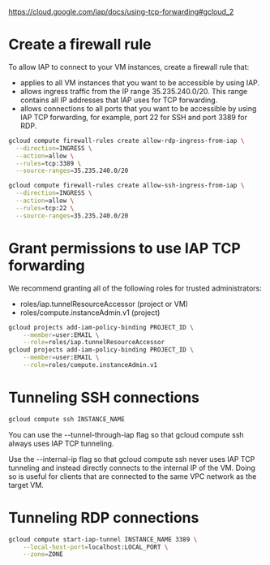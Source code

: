 https://cloud.google.com/iap/docs/using-tcp-forwarding#gcloud_2

# Create a firewall rule
To allow IAP to connect to your VM instances, create a firewall rule that:
- applies to all VM instances that you want to be accessible by using IAP.
- allows ingress traffic from the IP range 35.235.240.0/20. This range contains all IP addresses that IAP uses for TCP forwarding.
- allows connections to all ports that you want to be accessible by using IAP TCP forwarding, for example, port 22 for SSH and port 3389 for RDP.

```sh
gcloud compute firewall-rules create allow-rdp-ingress-from-iap \
  --direction=INGRESS \
  --action=allow \
  --rules=tcp:3389 \
  --source-ranges=35.235.240.0/20

gcloud compute firewall-rules create allow-ssh-ingress-from-iap \
  --direction=INGRESS \
  --action=allow \
  --rules=tcp:22 \
  --source-ranges=35.235.240.0/20
```

# Grant permissions to use IAP TCP forwarding
We recommend granting all of the following roles for trusted administrators:
  - roles/iap.tunnelResourceAccessor (project or VM)
  - roles/compute.instanceAdmin.v1 (project)

```sh
gcloud projects add-iam-policy-binding PROJECT_ID \
    --member=user:EMAIL \
    --role=roles/iap.tunnelResourceAccessor
gcloud projects add-iam-policy-binding PROJECT_ID \
    --member=user:EMAIL \
    --role=roles/compute.instanceAdmin.v1
```
# Tunneling SSH connections

```sh
gcloud compute ssh INSTANCE_NAME
```
You can use the --tunnel-through-iap flag so that gcloud compute ssh always uses IAP TCP tunneling.

Use the --internal-ip flag so that gcloud compute ssh never uses IAP TCP tunneling and instead directly connects to the internal IP of the VM. Doing so is useful for clients that are connected to the same VPC network as the target VM.

# Tunneling RDP connections
```sh
gcloud compute start-iap-tunnel INSTANCE_NAME 3389 \
    --local-host-port=localhost:LOCAL_PORT \
    --zone=ZONE
```
